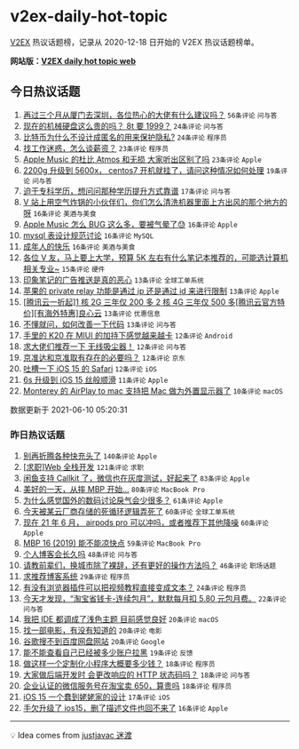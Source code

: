 # v2ex-daily-hot-topic

[V2EX](https://www.v2ex.com/) 热议话题榜，记录从 2020-12-18 日开始的 V2EX 热议话题榜单。

**网站版：[V2EX daily hot topic web](https://boojack.github.io/v2ex-daily-hot-topic-web/)**

## 今日热议话题

<!-- TODAY BEGIN -->

1. [再过三个月从厦门去深圳，各位热心的大佬有什么建议吗？](https://www.v2ex.com/t/782548) `56条评论` `问与答`
1. [现在的机械硬盘这么贵的吗？ 8t 要 1999？](https://www.v2ex.com/t/782557) `24条评论` `问与答`
1. [比特币为什么不设计成匿名的用来保护隐私?](https://www.v2ex.com/t/782546) `24条评论` `程序员`
1. [找工作迷惑，怎么谈薪资？](https://www.v2ex.com/t/782592) `23条评论` `程序员`
1. [Apple Music 的杜比 Atmos 和无损 大家听出区别了吗](https://www.v2ex.com/t/782591) `23条评论` `Apple`
1. [2200g 升级到 5600x， centos7 开机就挂了，请问这种情况如何处理](https://www.v2ex.com/t/782583) `19条评论` `问与答`
1. [迫于专科学历，想问问那种学历提升方式靠谱](https://www.v2ex.com/t/782568) `17条评论` `问与答`
1. [V 站上用空气炸锅的小伙伴们，你们怎么清洗机器里面上方出风的那个地方的呀](https://www.v2ex.com/t/782597) `16条评论` `美酒与美食`
1. [Apple Music 怎么 BUG 这么多，要被气晕了😓](https://www.v2ex.com/t/782596) `16条评论` `Apple`
1. [mysql 表设计规范讨论](https://www.v2ex.com/t/782576) `16条评论` `MySQL`
1. [成年人的快乐](https://www.v2ex.com/t/782572) `16条评论` `美酒与美食`
1. [各位 V 友，马上要上大学，预算 5K 左右有什么笔记本推荐的，可能选计算机相关专业~](https://www.v2ex.com/t/782549) `15条评论` `硬件`
1. [印象笔记的广告推送是真的恶心](https://www.v2ex.com/t/782566) `13条评论` `全球工单系统`
1. [苹果的 private relay 功能是通过 ip 还是通过 id 来进行限制](https://www.v2ex.com/t/782547) `13条评论` `Apple`
1. [[腾讯云一折起]1 核 2G 三年仅 200 多 2 核 4G 三年仅 500 多[腾讯云官方特价][有海外特惠]良心云](https://www.v2ex.com/t/782544) `13条评论` `优惠信息`
1. [不懂就问，如何改善一下代码](https://www.v2ex.com/t/782537) `13条评论` `问与答`
1. [手里的 K20 在 MIUI 的加持下感觉越来越卡](https://www.v2ex.com/t/782599) `12条评论` `Android`
1. [求大佬们推荐一下 无线吸尘器！](https://www.v2ex.com/t/782590) `12条评论` `问与答`
1. [京准达和京准取有存在的必要吗？](https://www.v2ex.com/t/782582) `12条评论` `京东`
1. [吐槽一下 iOS 15 的 Safari](https://www.v2ex.com/t/782534) `12条评论` `iOS`
1. [6s 升级到 iOS 15 丝般顺滑](https://www.v2ex.com/t/782545) `11条评论` `Apple`
1. [Monterey 的 AirPlay to mac 支持把 Mac 做为外置显示器了](https://www.v2ex.com/t/782561) `10条评论` `macOS`

数据更新于 2021-06-10 05:20:31

<!-- TODAY END -->

### 昨日热议话题

<!-- YESTERDAY BEGIN -->

1. [别再折腾各种快充头了](https://www.v2ex.com/t/782291) `140条评论` `Apple`
1. [[求职]Web 全栈开发](https://www.v2ex.com/t/782290) `121条评论` `求职`
1. [闲鱼支持 Callkit 了，微信也在灰度测试，好起来了](https://www.v2ex.com/t/782382) `83条评论` `Apple`
1. [美好的一天，从摔 MBP 开始...](https://www.v2ex.com/t/782320) `80条评论` `MacBook Pro`
1. [为什么感觉国外的数码讨论戾气会少很多？](https://www.v2ex.com/t/782317) `61条评论` `Apple`
1. [今天被某云厂商存储的死循环逻辑弄死了](https://www.v2ex.com/t/782414) `60条评论` `全球工单系统`
1. [现在 21 年 6 月， airpods pro 可以冲吗，或者推荐下其他降噪](https://www.v2ex.com/t/782310) `60条评论` `Apple`
1. [MBP 16 (2019) 能不能凉快点](https://www.v2ex.com/t/782299) `59条评论` `MacBook Pro`
1. [个人博客会长久吗](https://www.v2ex.com/t/782405) `48条评论` `问与答`
1. [请教前辈们，换城市除了裸辞，还有更好的操作方法吗？](https://www.v2ex.com/t/782313) `46条评论` `职场话题`
1. [求推荐博客系统](https://www.v2ex.com/t/782472) `29条评论` `程序员`
1. [有没有浏览器插件可以把视频教程直接变成文本？](https://www.v2ex.com/t/782409) `24条评论` `程序员`
1. [今天才发现，“淘宝省钱卡-连续包月”，默默每月扣 5.80 元包月费。](https://www.v2ex.com/t/782440) `22条评论` `问与答`
1. [我把 IDE 都调成了浅色主题 目前感觉良好](https://www.v2ex.com/t/782425) `20条评论` `macOS`
1. [找一部电影，有没有知道的](https://www.v2ex.com/t/782416) `20条评论` `电影`
1. [谷歌搜不到百度网盘网站](https://www.v2ex.com/t/782373) `20条评论` `Google`
1. [能不能查看自己已经被多少账户拉黑](https://www.v2ex.com/t/782294) `19条评论` `反馈`
1. [做这样一个定制化小程序大概要多少钱？](https://www.v2ex.com/t/782498) `18条评论` `程序员`
1. [大家做后端开发时 会更改响应的 HTTP 状态码吗？](https://www.v2ex.com/t/782322) `18条评论` `问与答`
1. [企业认证的微信服务号在淘宝卖 650，算贵吗](https://www.v2ex.com/t/782321) `18条评论` `程序员`
1. [iOS 15 一个蠢到姥姥家的设计](https://www.v2ex.com/t/782300) `17条评论` `iOS`
1. [手欠升级了 ios15，删了描述文件也回不来了](https://www.v2ex.com/t/782490) `16条评论` `Apple`

<!-- YESTERDAY END -->

---

💡 Idea comes from [justjavac 迷渡](https://github.com/justjavac/)
